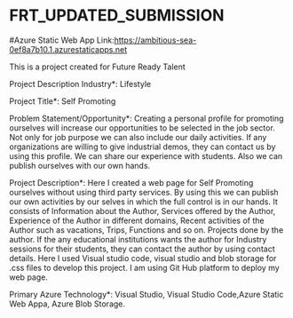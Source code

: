 # FRT_UPDATED_SUBMISSION

#Azure Static Web App Link:https://ambitious-sea-0ef8a7b10.1.azurestaticapps.net

This is a project created for Future Ready Talent

Project Description
Industry*:
Lifestyle

Project Title*:
Self Promoting

Problem Statement/Opportunity*:
Creating a personal profile for promoting ourselves will increase our opportunities to be selected in the job sector. Not only for job purpose we can also include our daily activities. If any organizations are willing to give industrial demos, they can contact us by using this profile. We can share our experience with students. Also we can publish ourselves with our own hands.

Project Description*:
Here I created a web page for Self Promoting ourselves without using third party services. By using this we can publish our own activities by our selves in which the full control is in our hands. It consists of Information about the Author, Services offered by the Author, Experience of the Author in different domains, Recent activities of the Author such as vacations, Trips, Functions and so on. Projects done by the author. If the any educational institutions wants the author for Industry sessions for their students, they can contact the author by using contact details. Here I used Visual studio code, visual studio and blob storage for .css files to develop this project. I am using Git Hub platform to deploy my web page.

Primary Azure Technology*:
Visual Studio, Visual Studio Code,Azure Static Web Appa, Azure Blob Storage.
